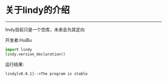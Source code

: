 # 关于lindy的介绍

---

lindy目前只是一个空库，未来会为其定向

开发者:HuiBu

~~~python
import lindy
lindy.version_declaration()
~~~
运行结果:
~~~
lindy[v0.0.1]-->The program is stable
~~~